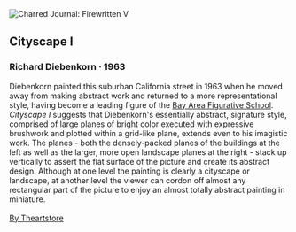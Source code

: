 <div class="artwork-of-the-day">
  <div class="container">
    <div class="img-wrapper">
      <img
        src="https://uploads2.wikiart.org/00273/images/richard-diebenkorn/rd1374pub.jpg!Large.jpg"
        alt="Charred Journal: Firewritten V" />
    </div>
    <div class="artwork-detail">
      <div class="artwork-origin"> 
        <h2 class="artwork-name">Cityscape I</h2>
        <h3 class="artist">
          Richard Diebenkorn
                    ·  1963
        </h3>
      </div>
      <p class="description">
        <span class="artwork-description-text ng-binding" ng-bind-html="viewModel.ArtworkOfTheDay.Description | unsafe">Diebenkorn painted this suburban California street in 1963 when he moved away from making abstract work and returned to a more representational style, having become a leading figure of the <a target="_blank" href="https://www.wikiart.org/en/artists-by-painting-school/bay-area-figurative-school#!#resultType:masonry">Bay Area Figurative School</a>. <i>Cityscape I</i> suggests that Diebenkorn's essentially abstract, signature style, comprised of large planes of bright color executed with expressive brushwork and plotted within a grid-like plane, extends even to his imagistic work. The planes - both the densely-packed planes of the buildings at the left as well as the larger, more open landscape planes at the right - stack up vertically to assert the flat surface of the picture and create its abstract design. Although at one level the painting is clearly a cityscape or landscape, at another level the viewer can cordon off almost any rectangular part of the picture to enjoy an almost totally abstract painting in miniature.<br><br><a target="_blank" href="https://www.theartstory.org/artist/diebenkorn-richard/artworks/#pnt_4">By Theartstore</a></span>
                        <div class="text-shadow-container" ng-show="showShadow" style=""></div>
      </p>
    </div>
  </div>

</div>
